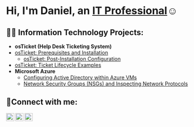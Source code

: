 <h1>Hi, I'm Daniel, an <a href="https://linkedin.com/in/Daniel Tanner">IT Professional</a>☺</h1>

<h2>👨‍💻 Information Technology Projects:</h2>

- <b>osTicket (Help Desk Ticketing System)</b>
 - [osTicket: Prerequisites and Installation](https://github.com/joshmadakorcc/osticket-prereqs)
   - [osTicket: Post-Installation Configuration](https://github.com/DanielTannerDD/post-install-config)
  - [osTicket: Ticket Lifecycle Examples](https://github.com/DanielTannerDD/ticket-lifecycle)
- <b>Microsoft Azure</b>
  - [Configuring Active Directory within Azure VMs](https://github.com/DanielTannerDD/configure-ad)
  - [Network Security Groups (NSGs) and Inspecting Network Protocols](https://github.com/DanielTannerDD/azure-network-protocols)

<h2>🤳Connect with me:</h2>

[<img align="left" alt="Josh | Twitter" width="22px" src="https://cdn.jsdelivr.net/npm/simple-icons@v3/icons/twitter.svg" />][twitter]
[<img align="left" alt="Josh | LinkedIn" width="22px" src="https://cdn.jsdelivr.net/npm/simple-icons@v3/icons/linkedin.svg" />][linkedin]
[<img align="left" alt="Josh | Instagram" width="22px" src="https://cdn.jsdelivr.net/npm/simple-icons@v3/icons/instagram.svg" />][instagram]

[twitter]: https://twitter.com/Josh
[instagram]: https://www.instagram.com/Josh
[linkedin]: https://linkedin.com/in/Josh
